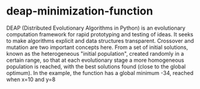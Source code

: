# deap-minimization-function
DEAP (Distributed Evolutionary Algorithms in Python) is an evolutionary computation framework for rapid prototyping and testing of ideas. It seeks to make algorithms explicit and data structures transparent. Crossover and mutation are two important concepts here. From a set of initial solutions, known as the heterogeneous "initial population", created randomly in a certain range, so that at each evolutionary stage a more homogeneous population is reached, with the best solutions found (close to the global optimum). 
In the example, the function has a global minimum -34, reached when x=10 and y=8
